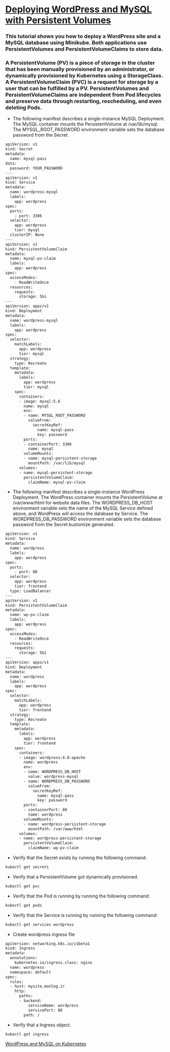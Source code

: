 # [Deploying WordPress and MySQL with Persistent Volumes](https://kubernetes.io/docs/tutorials/stateful-application/mysql-wordpress-persistent-volume/)

### This tutorial shows you how to deploy a WordPress site and a MySQL database using Minikube. Both applications use PersistentVolumes and PersistentVolumeClaims to store data.

### A PersistentVolume (PV) is a piece of storage in the cluster that has been manually provisioned by an administrator, or dynamically provisioned by Kubernetes using a StorageClass. A PersistentVolumeClaim (PVC) is a request for storage by a user that can be fulfilled by a PV. PersistentVolumes and PersistentVolumeClaims are independent from Pod lifecycles and preserve data through restarting, rescheduling, and even deleting Pods.

- The following manifest describes a single-instance MySQL Deployment. The MySQL container mounts the PersistentVolume at /var/lib/mysql. The MYSQL_ROOT_PASSWORD environment variable sets the database password from the Secret.
```bash
apiVersion: v1
kind: Secret
metadata:
  name: mysql-pass
data:
  password: YOUR_PASSWORD
---
apiVersion: v1
kind: Service
metadata:
  name: wordpress-mysql
  labels:
    app: wordpress
spec:
  ports:
    - port: 3306
  selector:
    app: wordpress
    tier: mysql
  clusterIP: None
---
apiVersion: v1
kind: PersistentVolumeClaim
metadata:
  name: mysql-pv-claim
  labels:
    app: wordpress
spec:
  accessModes:
    - ReadWriteOnce
  resources:
    requests:
      storage: 5Gi
---
apiVersion: apps/v1
kind: Deployment
metadata:
  name: wordpress-mysql
  labels:
    app: wordpress
spec:
  selector:
    matchLabels:
      app: wordpress
      tier: mysql
  strategy:
    type: Recreate
  template:
    metadata:
      labels:
        app: wordpress
        tier: mysql
    spec:
      containers:
      - image: mysql:5.6
        name: mysql
        env:
        - name: MYSQL_ROOT_PASSWORD
          valueFrom:
            secretKeyRef:
              name: mysql-pass
              key: password
        ports:
        - containerPort: 3306
          name: mysql
        volumeMounts:
        - name: mysql-persistent-storage
          mountPath: /var/lib/mysql
      volumes:
      - name: mysql-persistent-storage
        persistentVolumeClaim:
          claimName: mysql-pv-claim
```


- The following manifest describes a single-instance WordPress Deployment. The WordPress container mounts the PersistentVolume at /var/www/html for website data files. The WORDPRESS_DB_HOST environment variable sets the name of the MySQL Service defined above, and WordPress will access the database by Service. The WORDPRESS_DB_PASSWORD environment variable sets the database password from the Secret kustomize generated.

```bash
apiVersion: v1
kind: Service
metadata:
  name: wordpress
  labels:
    app: wordpress
spec:
  ports:
    - port: 80
  selector:
    app: wordpress
    tier: frontend
  type: LoadBalancer
---
apiVersion: v1
kind: PersistentVolumeClaim
metadata:
  name: wp-pv-claim
  labels:
    app: wordpress
spec:
  accessModes:
    - ReadWriteOnce
  resources:
    requests:
      storage: 5Gi
---
apiVersion: apps/v1
kind: Deployment
metadata:
  name: wordpress
  labels:
    app: wordpress
spec:
  selector:
    matchLabels:
      app: wordpress
      tier: frontend
  strategy:
    type: Recreate
  template:
    metadata:
      labels:
        app: wordpress
        tier: frontend
    spec:
      containers:
      - image: wordpress:4.8-apache
        name: wordpress
        env:
        - name: WORDPRESS_DB_HOST
          value: wordpress-mysql
        - name: WORDPRESS_DB_PASSWORD
          valueFrom:
            secretKeyRef:
              name: mysql-pass
              key: password
        ports:
        - containerPort: 80
          name: wordpress
        volumeMounts:
        - name: wordpress-persistent-storage
          mountPath: /var/www/html
      volumes:
      - name: wordpress-persistent-storage
        persistentVolumeClaim:
          claimName: wp-pv-claim
```
- Verify that the Secret exists by running the following command:
```bash
kubectl get secrets
```
- Verify that a PersistentVolume got dynamically provisioned.
```bash
kubectl get pvc
```
- Verify that the Pod is running by running the following command:
```bash
kubectl get pods
```
- Verify that the Service is running by running the following command:
```bash
kubectl get services wordpress
```
- Create wordpress ingress file
```bash
apiVersion: networking.k8s.io/v1beta1
kind: Ingress
metadata:
  annotations:
    kubernetes.io/ingress.class: nginx
  name: wordpress
  namespace: default
spec:
  rules:
  - host: mysite.monlog.ir
    http:
      paths:
      - backend:
          serviceName: wordpress
          servicePort: 80
        path: /
```
- Verify that a Ingress object.
```bash
kubectl get ingress
```

[WordPress and MySQL on Kubernetes](https://github.com/kubernetes/examples/tree/master/mysql-wordpress-pd)